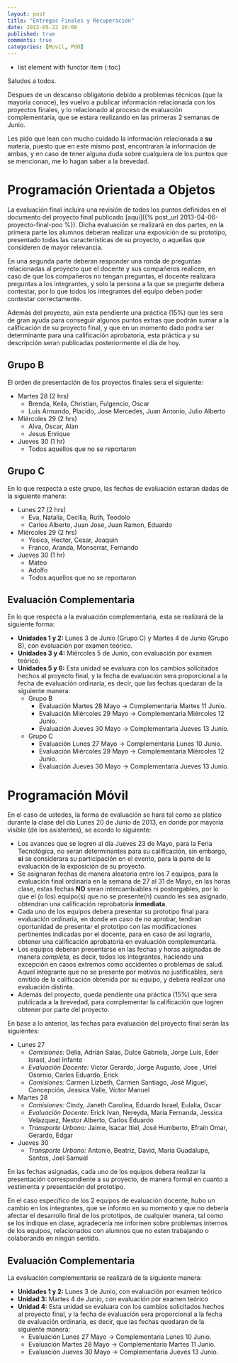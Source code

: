 ```yaml
---
layout: post
title: "Entregas Finales y Recuperación"
date: 2013-05-22 10:00
published: true
comments: true
categories: [Movil, POO]
---
```

* list element with functor item
{:toc}

Saludos a todos.

Despues de un descanso obligatorio debido a problemas técnicos (que la mayoría conoce), les vuelvo a publicar información relacionada con los proyectos finales, y lo relacionado al proceso de evaluación complementaria, que se estara realizando en las primeras 2 semanas de Junio.

Les pido que lean con mucho cuidado la información relacionada a __su__ materia, puesto que en este mismo post, encontraran la información de ambas, y en caso de tener alguna duda sobre cualquiera de los puntos que se mencionan, me lo hagan saber a la brevedad.

<!-- more -->

# Programación Orientada a Objetos
La evaluación final incluira una revisión de todos los puntos definidos en el documento del proyecto final publicado [aqui]({% post_url 2013-04-06-proyecto-final-poo %}). Dicha evaluación se realizará en dos partes, en la primera parte los alumnos deberan realizar una exposición de su prototipo, presentado todas las características de su proyecto, o aquellas que consideren de mayor relevancia.

En una segunda parte deberan responder una ronda de preguntas relacionadas al proyecto que el docente y sus compañeros realicen, en caso de que los compañeros no tengan preguntas, el docente realizara preguntas a los integrantes, y solo la persona a la que se pregunte debera contestar, por lo que todos los integrantes del equipo deben poder contestar correctamente.

Además del proyecto, aún esta pendiente una práctica (15%) que les sera de gran ayuda para conseguir algunos puntos extras que podrán sumar a la calificación de su proyecto final, y que en un momento dado podra ser determinante para una calificación aprobatoria, esta práctica y su descripción seran publicadas posteriormente el día de hoy.

## Grupo B

El orden de presentación de los proyectos finales sera el siguiente:

- Martes 28 (2 hrs)
	- Brenda, Keila, Christian, Fulgencio, Oscar
	- Luis Armando, Placido, Jose Mercedes, Juan Antonio, Julio Alberto
- Miércoles 29 (2 hrs)
	- Alva, Oscar, Alan
	- Jesus Enrique
- Jueves 30 (1 hr)
	- Todos aquellos que no se reportaron

## Grupo C

En lo que respecta a este grupo, las fechas de evaluación estaran dadas de la siguiente manera:

- Lunes 27 (2 hrs)
	- Eva, Natalia, Cecilia, Ruth, Teodolo
	- Carlos Alberto, Juan Jose, Juan Ramon, Eduardo
- Miércoles 29 (2 hrs)
	- Yesica, Hector, Cesar, Joaquin
	- Franco, Aranda, Monserrat, Fernando
- Jueves 30 (1 hr)
	- Mateo
	- Adolfo
	- Todos aquellos que no se reportaron

## Evaluación Complementaria

En lo que respecta a la evaluación complementaria, esta se realizará de la siguiente forma:

- __Unidades 1 y 2:__ Lunes 3 de Junio (Grupo C) y Martes 4 de Junio (Grupo B), con evaluación por examen teórico.
- __Unidades 3 y 4:__ Miércoles 5 de Junio, con evaluación por examen teórico.
- __Unidades 5 y 6:__ Esta unidad se evaluara con los cambios solicitados hechos al proyecto final, y la fecha de evaluación sera proporcional a la fecha de evaluación ordinaria, es decir, que las fechas quedaran de la siguiente manera:
	- Grupo B
		- Evaluación Martes 28 Mayo &rarr; Complementaria Martes 11 Junio.
		- Evaluación Miércoles 29 Mayo &rarr; Complementaria Miércoles 12 Junio.
		- Evaluación Jueves 30 Mayo &rarr; Complementaria Jueves 13 Junio.
	- Grupo C
		- Evaluación Lunes 27 Mayo &rarr; Complementaria Lunes 10 Junio.
		- Evaluación Miércoles 29 Mayo &rarr; Complementaria Miércoles 12 Junio.
		- Evaluación Jueves 30 Mayo &rarr; Complementaria Jueves 13 Junio.

# Programación Móvil
En el caso de ustedes, la forma de evaluación se hara tal como se platico durante la clase del día Lunes 20 de Junio de 2013, en donde por mayoría visible (de los asistentes), se acordo lo siguiente:

- Los avances que se logren al día Jueves 23 de Mayo, para la Feria Tecnológica, no seran determinantes para su calificación, sin embargo, __si__ se considerara su participación en el evento, para la parte de la evaluación de la exposición de su proyecto.
- Se asignaran fechas de manera aleatoria entre los 7 equipos, para la evaluación final ordinaria en la semana de 27 al 31 de Mayo, en las horas clase, estas fechas __NO__ seran intercambiables ni postergables, por lo que el (o los) equipo(s) que no se presente(n) cuando les sea asignado, obtendran una calificación reprobatoria __inmediata__.
- Cada uno de los equipos debera presentar su prototipo final para evaluación ordinaria, en donde en caso de no aprobar, tendran oportunidad de presentar el prototipo con las modificaciones pertinentes indicadas por el docente, para en caso de así lograrlo, obtener una calificación aprobatoria en evaluación complementaria.
- Los equipos deberan presentarse en las fechas y horas asignadas de manera _completa_, es decir, todos los integrantes, haciendo una excepción en casos extremos como accidentes o problemas de salud. Aquel integrante que no se presente por motivos no justificables, sera omitido de la calificación obtenida por su equipo, y debera realizar una evaluación distinta.
- Además del proyecto, queda pendiente una práctica (15%) que sera publicada a la brevedad, para complementar la calificación que logren obtener por parte del proyecto.

En base a lo anterior, las fechas para evaluación del proyecto final serán las siguientes:

- Lunes 27
	- _Comisiones:_ Delia, Adrián Salas, Dulce Gabriela, Jorge Luis, Eder Israel, Joel Infante
	- _Evaluación Docente:_ Victor Gerardo, Jorge Augusto, Jose , Uriel Osornio, Carlos Eduardo, Erick
	- _Comisiones:_ Carmen Lizbeth, Carmen Santiago, José Miguel, Concepción, Jessica Valle, Víctor Manuel
- Martes 28
	- _Comisiones:_ Cindy, Janeth Carolina, Eduardo Israel, Eulalia, Oscar
	- _Evaluación Docente:_ Erick Ivan, Nereyda, María Fernanda, Jessica Velazquez, Nestor Alberto, Carlos Eduardo
	- _Transporte Urbano:_ Jaime, Isacar Itiel, José Humberto, Efraín Omar, Gerardo, Edgar
- Jueves 30
	- _Transporte Urbano:_ Antonio, Beatriz, David, María Guadalupe, Santos, Joel Samuel

En las fechas asignadas, cada uno de los equipos debera realizar la presentación correspondiente a su proyecto, de manera formal en cuanto a vestimenta y presentación del prototipo.

En el caso específico de los 2 equipos de evaluación docente, hubo un cambio en los integrantes, que se informo en su momento y que no debería afectar el desarrollo final de los prototipos, de cualquier manera, tal como se los indique en clase, agradecería me informen sobre problemas internos de los equipos, relacionados con alumnos que no esten trabajando o colaborando en ningún sentido.

## Evaluación Complementaria

La  evaluación complementaria se realizará de la siguiente manera:

- __Unidades 1 y 2:__ Lunes 3 de Junio, con evaluación por examen teórico
- __Unidad 3:__ Martes 4 de Junio, con evaluación por examen teórico
- __Unidad 4:__ Esta unidad se evaluara con los cambios solicitados hechos al proyecto final, y la fecha de evaluación sera proporcional a la fecha de evaluación ordinaria, es decir, que las fechas quedaran de la siguiente manera:
	- Evaluación Lunes 27 Mayo &rarr; Complementaria Lunes 10 Junio.
	- Evaluación Martes 28 Mayo &rarr; Complementaria Martes 11 Junio.
	- Evaluación Jueves 30 Mayo &rarr; Complementaria Jueves 13 Junio.